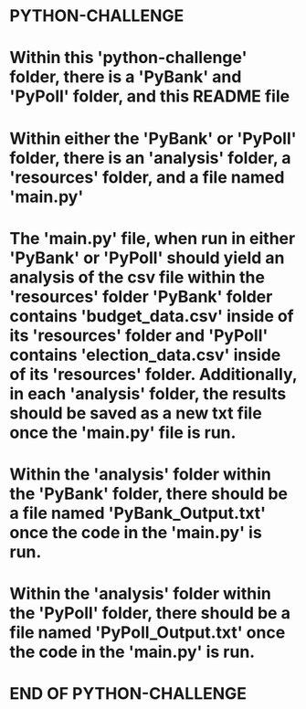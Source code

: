 # PYTHON-CHALLENGE


# Within this 'python-challenge' folder, there is a 'PyBank' and 'PyPoll' folder, and  this README file

# Within either the 'PyBank' or 'PyPoll' folder, there is an 'analysis' folder, a 'resources' folder, and a file named 'main.py'

# The 'main.py' file, when run in either 'PyBank' or 'PyPoll' should yield an analysis of the csv file within the 'resources' folder 'PyBank' folder contains 'budget_data.csv' inside of its 'resources' folder and 'PyPoll' contains 'election_data.csv' inside of its 'resources' folder.  Additionally, in each 'analysis' folder, the results should be saved as a new txt file once the 'main.py' file is run.  

# Within the 'analysis' folder within the 'PyBank' folder, there should be a file named 'PyBank_Output.txt' once the code in the 'main.py' is run.

# Within the 'analysis' folder within the 'PyPoll' folder, there should be a file named 'PyPoll_Output.txt' once the code in the 'main.py' is run.

# END OF PYTHON-CHALLENGE